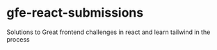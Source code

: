 # gfe-react-submissions
Solutions to Great frontend challenges in react and learn tailwind in the process 
